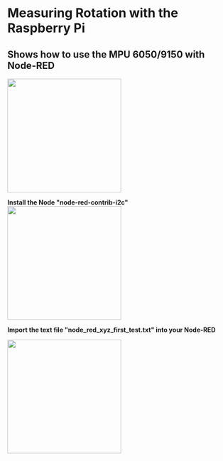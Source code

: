 <h1>Measuring Rotation with the Raspberry Pi</h1>
<h2>Shows how to use the MPU 6050/9150 with Node-RED</h2>

<img src="https://user-images.githubusercontent.com/36192933/53698204-ca230100-3dd9-11e9-8eb3-6cbd4b800e01.png" width="256">

<b>Install the Node "node-red-contrib-i2c"</b></br>
<img src="https://user-images.githubusercontent.com/36192933/53698340-9943cb80-3ddb-11e9-8922-815445878ad7.png" width="256">

<b>Import the text file "node_red_xyz_first_test.txt" into your Node-RED</b>

<img src="https://user-images.githubusercontent.com/36192933/53698260-6e0cac80-3dda-11e9-84dc-791f913501ba.png" width="256">
